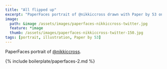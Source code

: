 ```yaml
---
title: "All flipped up"
excerpt: "PaperFaces portrait of @nikkiccross drawn with Paper by 53 on an iPad."
image: 
  path: &image /assets/images/paperfaces-nikkiccross-twitter.jpg 
  feature: *image
  thumb: /assets/images/paperfaces-nikkiccross-twitter-150.jpg
tags: [portrait, illustration, Paper by 53]
---
```


PaperFaces portrait of [@nikkiccross](http://twitter.com/nikkiccross).

{% include boilerplate/paperfaces-2.md %}
